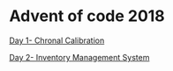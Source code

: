 # Advent of code 2018

[Day 1- Chronal Calibration](https://github.com/savybrandt/advent_of_code_2018/blob/master/chronalCalibration.js)

[Day 2- Inventory Management System](https://github.com/savybrandt/advent_of_code_2018/blob/master/inventoryManagementSystem.js)
